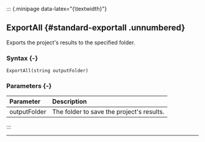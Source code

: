 ::: {.minipage data-latex="{\textwidth}"}
## ExportAll {#standard-exportall .unnumbered}

Exports the project's results to the specified folder.

### Syntax {-}

```{sql}
ExportAll(string outputFolder)
```

### Parameters {-}

**Parameter** | **Description**
| :-- | :-- |
outputFolder | The folder to save the project's results.
:::

***
